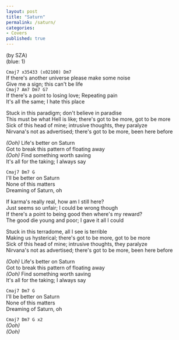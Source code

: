 ```yaml
---  
layout: post
title: "Saturn"
permalink: /saturn/
categories: 
- Covers
published: true
---
```


(by SZA)  
(blue: 1)

`Cmaj7 x35433 (x02100) Dm7`  
If there's another universe please make some noise  
Give me a sign; this can't be life  
`Cmaj7 Am7 Dm7 G7`  
If there's a point to losing love; Repeating pain  
It's all the same; I hate this place    

Stuck in this paradigm; don't believe in paradise  
This must be what Hell is like; there's got to be more, got to be more  
Sick of this head of mine; intrusive thoughts, they paralyze  
Nirvana's not as advertised; there's got to be more, been here before  

_(Ooh)_ Life's better on Saturn  
Got to break this pattern of floating away  
_(Ooh)_ Find something worth saving  
It's all for the taking; I always say  

`Cmaj7 Dm7 G`  
I'll be better on Saturn  
None of this matters  
Dreaming of Saturn, oh  

If karma's really real, how am I still here?  
Just seems so unfair; I could be wrong though  
If there's a point to being good then where's my reward?  
The good die young and poor; I gave it all I could  

Stuck in this terradome, all I see is terrible  
Making us hysterical; there's got to be more, got to be more  
Sick of this head of mine; intrusive thoughts, they paralyze  
Nirvana's not as advertised; there's got to be more, been here before  

_(Ooh)_ Life's better on Saturn  
Got to break this pattern of floating away  
_(Ooh)_ Find something worth saving  
It's all for the taking; I always say  

`Cmaj7 Dm7 G`  
I'll be better on Saturn  
None of this matters  
Dreaming of Saturn, oh

`Cmaj7 Dm7 G x2`    
_(Ooh)_  
_(Ooh)_  